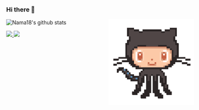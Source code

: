 ### Hi there 👋

<!--
**Nama18/Nama18** is a ✨ _special_ ✨ repository because its `README.md` (this file) appears on your GitHub profile.

Here are some ideas to get you started:

- 🔭 I’m currently working on ...
- 🌱 I’m currently learning ...
- 👯 I’m looking to collaborate on ...
- 🤔 I’m looking for help with ...
- 💬 Ask me about ...
- 📫 How to reach me: ...
- 😄 Pronouns: ...
- ⚡ Fun fact: ...
-->
<img align='right' src="https://raw.githubusercontent.com/iCharlesZ/FigureBed/master/img/octocat.gif" width="230">

![Nama18's github stats](https://github-readme-stats.vercel.app/api?username=Nama18&hide=contribs,prs&count_private=true&show_icons=true)

<a href="https://github.com/iCharlesZ">
  <img src="https://img.shields.io/github/followers/Nama18">
</a>
<a href="https://github.com/iCharlesZ">
   <img src="https://komarev.com/ghpvc/?username=Nama18">
</a>

